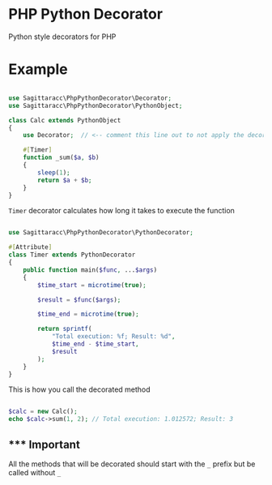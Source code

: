 # PHP Python Decorator
Python style decorators for PHP

# Example
```php

use Sagittaracc\PhpPythonDecorator\Decorator;
use Sagittaracc\PhpPythonDecorator\PythonObject;

class Calc extends PythonObject
{
    use Decorator;  // <-- comment this line out to not apply the decorators

    #[Timer]
    function _sum($a, $b)
    {
        sleep(1);
        return $a + $b;
    }
}
```
`Timer` decorator calculates how long it takes to execute the function
```php

use Sagittaracc\PhpPythonDecorator\PythonDecorator;

#[Attribute]
class Timer extends PythonDecorator
{
    public function main($func, ...$args)
    {
        $time_start = microtime(true);

        $result = $func($args);

        $time_end = microtime(true);

        return sprintf(
            "Total execution: %f; Result: %d",
            $time_end - $time_start,
            $result
        );
    }
}
```
This is how you call the decorated method
```php

$calc = new Calc();
echo $calc->sum(1, 2); // Total execution: 1.012572; Result: 3

```

## *** Important
All the methods that will be decorated should start with the `_` prefix but be called without `_`
